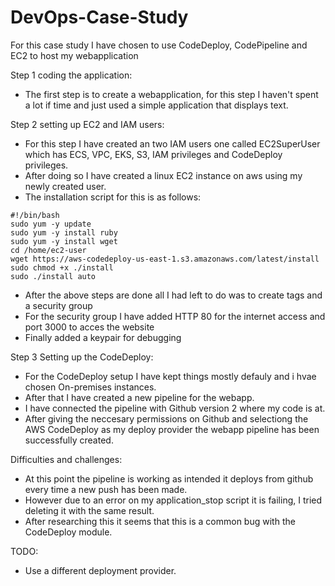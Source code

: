 # DevOps-Case-Study

For this case study I have chosen to use CodeDeploy, CodePipeline and EC2 to host my webapplication

Step 1 coding the application:

- The first step is to create a webapplication, for this step I haven't spent a lot if time and just used a simple application that displays text.

Step 2 setting up EC2 and IAM users:

- For this step I have created an two IAM users one called EC2SuperUser which has ECS, VPC, EKS, S3, IAM privileges and CodeDeploy privileges.
- After doing so I have created a linux EC2 instance on aws using my newly created user. 
- The installation script for this is as follows:
```
#!/bin/bash
sudo yum -y update
sudo yum -y install ruby
sudo yum -y install wget
cd /home/ec2-user
wget https://aws-codedeploy-us-east-1.s3.amazonaws.com/latest/install
sudo chmod +x ./install
sudo ./install auto
```
- After the above steps are done all I had left to do was to create tags and a security group
- For the security group I have added HTTP 80 for the internet access and port 3000 to acces the website
- Finally added a keypair for debugging

Step 3 Setting up the CodeDeploy:

- For the CodeDeploy setup I have kept things mostly defauly and i hvae chosen On-premises instances.
- After that I have created a new pipeline for the webapp.
- I have connected the pipeline with Github version 2 where my code is at.
- After giving the neccesary permissions on Github and selectiong the AWS CodeDeploy as my deploy provider the webapp pipeline has been successfully created.

Difficulties and challenges:

- At this point the pipeline is working as intended it deploys from github every time a new push has been made.
- However due to an error on my application_stop script it is failing, I tried deleting it with the same result.
- After researching this it seems that this is a common bug with the CodeDeploy module.

TODO:

- Use a different deployment provider.

